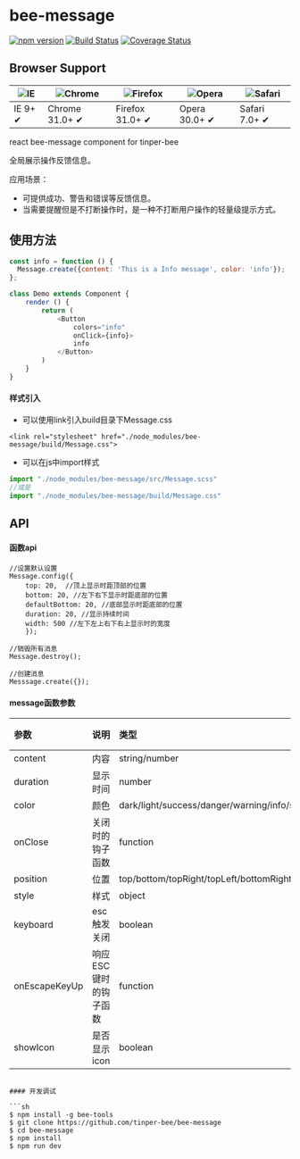 # bee-message

[![npm version](https://img.shields.io/npm/v/bee-message.svg)](https://www.npmjs.com/package/bee-message)
[![Build Status](https://img.shields.io/travis/tinper-bee/bee-message/master.svg)](https://travis-ci.org/tinper-bee/bee-message)
[![Coverage Status](https://coveralls.io/repos/github/tinper-bee/bee-message/badge.svg?branch=master)](https://coveralls.io/github/tinper-bee/bee-message?branch=master)


## Browser Support

|![IE](https://raw.github.com/alrra/browser-logos/master/internet-explorer/internet-explorer_48x48.png) | ![Chrome](https://raw.github.com/alrra/browser-logos/master/chrome/chrome_48x48.png) | ![Firefox](https://raw.github.com/alrra/browser-logos/master/firefox/firefox_48x48.png) | ![Opera](https://raw.github.com/alrra/browser-logos/master/opera/opera_48x48.png) | ![Safari](https://raw.github.com/alrra/browser-logos/master/safari/safari_48x48.png)|
| --- | --- | --- | --- | --- |
| IE 9+ ✔ | Chrome 31.0+ ✔ | Firefox 31.0+ ✔ | Opera 30.0+ ✔ | Safari 7.0+ ✔ |


react bee-message component for tinper-bee

全局展示操作反馈信息。

应用场景：
- 可提供成功、警告和错误等反馈信息。
- 当需要提醒但是不打断操作时，是一种不打断用户操作的轻量级提示方式。

## 使用方法

```js
const info = function () {
  Message.create({content: 'This is a Info message', color: 'info'});
};

class Demo extends Component {
    render () {
        return (
            <Button
                colors="info"
                onClick={info}>
                info
            </Button>
        )
    }
}

```

#### 样式引入

- 可以使用link引入build目录下Message.css
```
<link rel="stylesheet" href="./node_modules/bee-message/build/Message.css">
```
- 可以在js中import样式
```js
import "./node_modules/bee-message/src/Message.scss"
//或是
import "./node_modules/bee-message/build/Message.css"
```


## API

#### 函数api

```
//设置默认设置
Message.config({
    top: 20,  //顶上显示时距顶部的位置
    bottom: 20, //左下右下显示时距底部的位置
    defaultBottom: 20, //底部显示时距底部的位置
    duration: 20, //显示持续时间
    width: 500 //左下左上右下右上显示时的宽度
    });

//销毁所有消息
Message.destroy();

//创建消息
Messsage.create({});

```

#### message函数参数

|参数|说明|类型|默认值|
|:---|:-----|:----|:------|
|content|内容|string/number|-|
|duration|显示时间|number|3|
|color|颜色|dark/light/success/danger/warning/info/successlight/dangerlight/warninglight/infolight|'dark'|
|onClose|关闭时的钩子函数|function|-|
|position|位置|top/bottom/topRight/topLeft/bottomRight/bottomLeft|top|
|style|样式|object|{}|
|keyboard|esc触发关闭|boolean|true|
|onEscapeKeyUp|响应ESC键时的钩子函数|function|-|
|showIcon|是否显示icon|boolean|false|
```

#### 开发调试

```sh
$ npm install -g bee-tools
$ git clone https://github.com/tinper-bee/bee-message
$ cd bee-message
$ npm install
$ npm run dev
```
